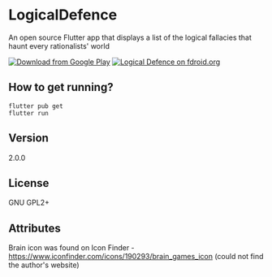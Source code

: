 # LogicalDefence
An open source Flutter app that displays a list of the logical fallacies that haunt every rationalists' world

[![Download from Google Play](http://www.android.com/images/brand/android_app_on_play_large.png "Download from Google Play")](https://play.google.com/store/apps/details?id=za.co.lukestonehm.logicaldefence)
[![Logical Defence on fdroid.org](https://camo.githubusercontent.com/7df0eafa4433fa4919a56f87c3d99cf81b68d01c/68747470733a2f2f662d64726f69642e6f72672f77696b692f696d616765732f632f63342f462d44726f69642d627574746f6e5f617661696c61626c652d6f6e2e706e67 "Download from fdroid.org")](https://f-droid.org/repository/browse/?fdid=za.co.lukestonehm.logicaldefence)

## How to get running?

```shell
flutter pub get
flutter run
```

## Version
2.0.0

## License
GNU GPL2+

## Attributes
Brain icon was found on Icon Finder - https://www.iconfinder.com/icons/190293/brain_games_icon (could not find the author's website)